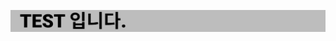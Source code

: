 ![TEST](https://raw.githubusercontent.com/dohyeon5626/Greet/f2cd40e407208be4de2e85c959edc8a3bd7f329f/test.svg)